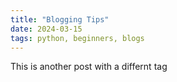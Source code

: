 ```yaml
---
title: "Blogging Tips"
date: 2024-03-15
tags: python, beginners, blogs
---
```


This is another post with a differnt tag